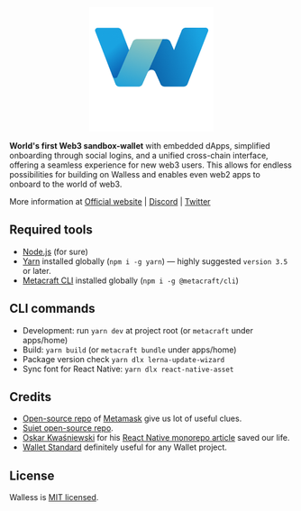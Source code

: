 <div align="center">
  <img src="/apps/web/assets/img/icon-lg.png" />
</div>

**World's first Web3 sandbox-wallet** with embedded dApps, simplified onboarding through social logins, and a unified cross-chain interface, offering a seamless experience for new web3 users. This allows for endless possibilities for building on Walless and enables even web2 apps to onboard to the world of web3.

More information at [Official website](https://walless.io) | [Discord](https://discord.gg/2bzf9qjuN3) | [Twitter](https://twitter.com/walless_wallet)

## Required tools
- [Node.js](https://nodejs.org/en) (for sure)
- [Yarn](https://yarnpkg.com/getting-started/install) installed globally (`npm i -g yarn`) — highly suggested `version 3.5` or later.
- [Metacraft CLI](https://github.com/cocrafts/metacraft-cli) installed globally (`npm i -g @metacraft/cli`)

## CLI commands
- Development: run `yarn dev` at project root (or `metacraft` under apps/home)
- Build: `yarn build` (or `metacraft bundle` under apps/home)
- Package version check `yarn dlx lerna-update-wizard`
- Sync font for React Native: `yarn dlx react-native-asset`

## Credits
- [Open-source repo](https://github.com/MetaMask/metamask-extension) of [Metamask](https://metamask.io/) give us lot of useful clues.
- [Suiet open-source repo](https://github.com/suiet/suiet).
- [Oskar Kwaśniewski](https://www.callstack.com/blog-author/oskar-kwasniewski) for his [React Native monorepo article](https://www.callstack.com/blog/setting-up-react-native-monorepo-with-yarn-workspaces) saved our life.
- [Wallet Standard](https://github.com/wallet-standard/wallet-standard) definitely useful for any Wallet project.

## License
Walless is [MIT licensed](./LICENSE).
